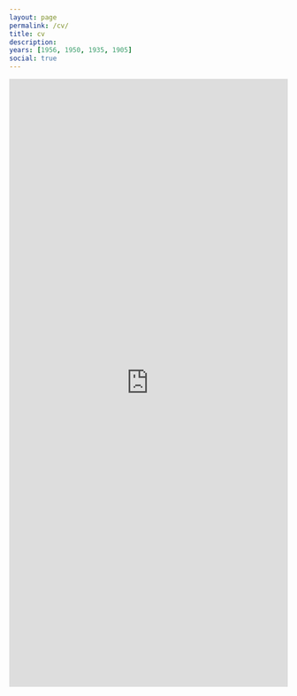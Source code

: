 ```yaml
---
layout: page
permalink: /cv/
title: cv
description: 
years: [1956, 1950, 1935, 1905]
social: true
---
```


<center><iframe src="https://app.box.com/embed/preview/6tufrsb1cgh03bvfqkeqcs2ejp677iad?direction=ASC&theme=dark" width="100%" height="1100" frameborder="0" allowfullscreen webkitallowfullscreen msallowfullscreen> </iframe></center>
